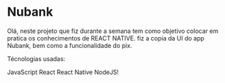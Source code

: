 # Nubank
Olá, neste projeto que fiz durante a semana tem como objetivo colocar em pratica os conhecimentos de REACT NATIVE. fiz a copia da UI do app Nubank, bem como a funcionalidade do pix. 

Técnologias usadas:

JavaScript
React
React Native
NodeJS!


